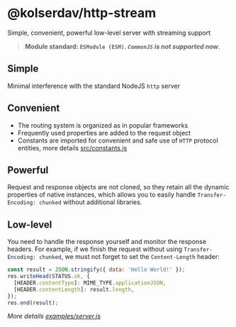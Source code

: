 # @kolserdav/http-stream

Simple, convenient, powerful low-level server with streaming support

>**Module standard: `ESModule (ESM)`. _`CommonJS` is not supported now_**.

## Simple

Minimal interference with the standard NodeJS `http` server

## Convenient

- The routing system is organized as in popular frameworks
- Frequently used properties are added to the request object
- Constants are imported for convenient and safe use of `HTTP` protocol entities, more details [src/constants.js](./src/constants.js)

## Powerful

Request and response objects are not cloned, so they retain all the dynamic properties of native instances, which allows you to easily handle `Transfer-Encoding: chunked` without additional libraries.

## Low-level

You need to handle the response yourself and monitor the response headers. For example, if we finish the request without using `Transfer-Encoding: chunked`, we must not forget to set the `Content-Length` header:

```javascript
const result = JSON.stringify({ data: 'Hello World!' });
res.writeHead(STATUS.ok, {
  [HEADER.contentType]: MIME_TYPE.applicationJSON,
  [HEADER.contentLength]: result.length,
});
res.end(result);
```

_More details [examples/server.js](./examples/server.js)_
